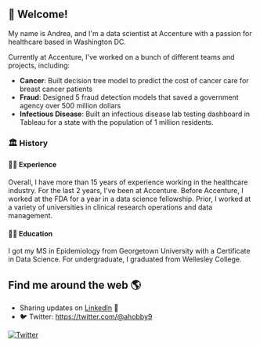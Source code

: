 ## 👋 Welcome!

My name is Andrea, and I'm a data scientist at Accenture with a passion for healthcare based in Washington DC. 

Currently at Accenture, I've worked on a bunch of different teams and projects, including:

- **Cancer**: Built decision tree model to predict the cost of cancer care for breast cancer patients 
- **Fraud**: Designed 5 fraud detection models that saved a government agency over 500 million dollars
- **Infectious Disease**: Built an infectious disease lab testing dashboard in Tableau for a state with the population of 1 million residents. 


### 🏛 History

#### 👩‍💻 Experience

Overall, I have more than 15 years of experience working in the healthcare industry. For the last 2 years, I've been at Accenture. Before Accenture, I worked at the FDA for a year in a data science fellowship. Prior, I worked at a variety of universities in clinical research operations and data management. 

#### 👩‍🎓 Education

I got my MS in Epidemiology from Georgetown University with a Certificate in Data Science. For undergraduate, I graduated from Wellesley College. 

## Find me around the web 🌎
- Sharing updates on <a href="https://www.linkedin.com/in/andreahobby/">LinkedIn</a> 💼
- :bird: Twitter: https://twitter.com/@ahobby9

<a href="https://twitter.com/ahobby9"><img src="https://img.shields.io/twitter/follow/ahobby9?label=Twitter&style=social" alt="Twitter"></a>
